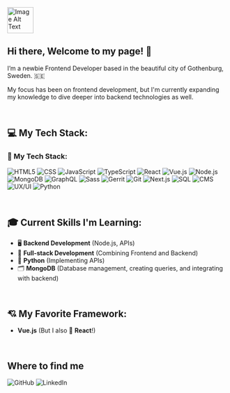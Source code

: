 <img src="https://camo.githubusercontent.com/9fd2c024a247a44434ed1c44c7c2fc2481e3333b4192330e2ae61ccfcac19d47/68747470733a2f2f656d6f6a69732e736c61636b6d6f6a69732e636f6d2f656d6f6a69732f696d616765732f313533313834393433302f343234362f626c6f622d73756e676c61737365732e6769663f31353331383439343330" alt="Image Alt Text" width="60" height="60"/> 


 ## Hi there, Welcome to my page! 🎉
 
I’m a newbie Frontend Developer based in the beautiful city of Gothenburg, Sweden. 🇸🇪 

My focus has been on frontend development, but I'm currently expanding my knowledge to dive deeper into backend technologies as well. 

<br>

## 💻 My Tech Stack:
### 🚀 My Tech Stack:
 ![HTML5](https://img.shields.io/badge/HTML5-F16529?style=for-the-badge&logo=html5&logoColor=white) ![CSS](https://img.shields.io/badge/CSS-2965f1?style=for-the-badge&logo=css3&logoColor=white) ![JavaScript](https://img.shields.io/badge/JavaScript-F7DF1E?style=for-the-badge&logo=javascript&logoColor=black) ![TypeScript](https://img.shields.io/badge/TypeScript-007acc?style=for-the-badge&logo=typescript&logoColor=white) ![React](https://img.shields.io/badge/React-61DAFB?style=for-the-badge&logo=react&logoColor=black) ![Vue.js](https://img.shields.io/badge/Vue.js-4FC08D?style=for-the-badge&logo=vue.js&logoColor=white) ![Node.js](https://img.shields.io/badge/Node.js-339933?style=for-the-badge&logo=node.js&logoColor=white) ![MongoDB](https://img.shields.io/badge/MongoDB-47A248?style=for-the-badge&logo=mongodb&logoColor=white) ![GraphQL](https://img.shields.io/badge/GraphQL-E10098?style=for-the-badge&logo=graphql&logoColor=white) ![Sass](https://img.shields.io/badge/Sass-CC6699?style=for-the-badge&logo=sass&logoColor=white) ![Gerrit](https://img.shields.io/badge/Gerrit-FF5500?style=for-the-badge&logo=gerrit&logoColor=white) ![Git](https://img.shields.io/badge/Git-F05032?style=for-the-badge&logo=git&logoColor=white) ![Next.js](https://img.shields.io/badge/Next.js-000000?style=for-the-badge&logo=next.js&logoColor=white) ![SQL](https://img.shields.io/badge/SQL-003B57?style=for-the-badge&logo=sqlite&logoColor=white) ![CMS](https://img.shields.io/badge/CMS-5F6368?style=for-the-badge&logo=wordpress&logoColor=white) ![UX/UI](https://img.shields.io/badge/UX/UI-61DAFB?style=for-the-badge&logo=figma&logoColor=white) ![Python](https://img.shields.io/badge/Python-3776AB?style=for-the-badge&logo=python&logoColor=white)

<br>

## 🎓 Current Skills I'm Learning:

  - 🖥️ **Backend Development** (Node.js, APIs)
- 🔗 **Full-stack Development** (Combining Frontend and Backend)
- 🐍 **Python** (Implementing APIs)
- 🗂️ **MongoDB** (Database management, creating queries, and integrating with backend)

<br>

## 💘 My Favorite Framework:

- **Vue.js** (But I also 💖 **React**!)
  
<br>

## Where to find me
![GitHub](https://img.shields.io/badge/GitHub-181717?style=for-the-badge&logo=github&logoColor=white)
![LinkedIn](https://img.shields.io/badge/LinkedIn-0A66C2?style=for-the-badge&logo=linkedin&logoColor=white)


